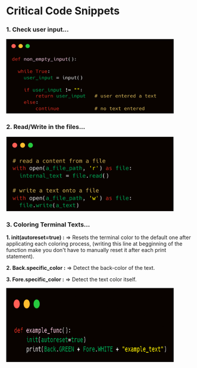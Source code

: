 # Critical Code Snippets

### 1. Check user input...

<img src="Images\1. check user input.png" style="margin:0; width:450px; height:200px; background-color:red">



### 2. Read/Write in the files...

<img src="Images\2. file handling.png" style="margin:0; width:450px; height:200px; background-color:red">



### 3. Coloring Terminal Texts...

**1. init(autoreset=true) :**
=> Resets the terminal color to the default one after applicating each coloring process, (writing this line at begginning of the function make you don't have to manually reset it after each print statement).

**2. Back.specific_color :**
=> Detect the back-color of the text.

**3. Fore.specific_color :**
=> Detect the text color itself.

<img src="Images\3. Coloring Terminal Text.png" style="margin:0; width:450px; height:200px; background-color:red">

